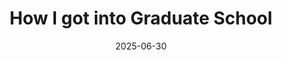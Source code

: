 ---
title: "How I got into Graduate School"
date: 2025-06-30
tags:
  - graduate school
  - Monash university
  - PhD
external_url: https://medium.com/@rkartik.inbox/how-i-got-phd-position-in-aerospace-74e4646cedaa
excerpt: "In this blog, I have shared insights from my journey of applying to universities for PhD positions."
---